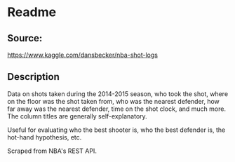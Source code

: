 # Readme

## Source: 
https://www.kaggle.com/dansbecker/nba-shot-logs

## Description

Data on shots taken during the 2014-2015 season, who took the shot, where on the floor was the shot taken from, who was the nearest defender, how far away was the nearest defender, time on the shot clock, and much more. The column titles are generally self-explanatory.

Useful for evaluating who the best shooter is, who the best defender is, the hot-hand hypothesis, etc.

Scraped from NBA's REST API.
